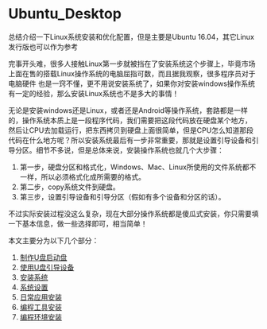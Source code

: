 # Ubuntu_Desktop
总结介绍一下Linux系统安装和优化配置，但是主要是Ubuntu 16.04，其它Linux发行版也可以作为参考

完事开头难，很多人接触Linux第一步就被挡在了安装系统这个步骤上，毕竟市场上面在售的搭载Linux操作系统的电脑屈指可数，而且据我观察，很多程序员对于电脑硬件
也是一窍不懂，更不用说安装系统了，如果你对安装windows操作系统有一定的经验，那么安装Linux系统也不是多大的事情！


无论是安装windows还是Linux，或者还是Android等操作系统，套路都是一样的，操作系统本质上是一段程序代码，我们需要把这段代码放在硬盘某个地方，
然后让CPU去加载运行，把东西拷贝到硬盘上面很简单，但是CPU怎么知道那段代码在什么地方呢？所以安装系统最后有一步非常重要，那就是设置引导设备和引
导分区。细节不多说，但是总体来说，安装操作系统也就几个大步骤：

1. 第一步，硬盘分区和格式化，Windows、Mac、Linux所使用的文件系统都不一样，所以必须格式化成所需要的格式。
2. 第二步，copy系统文件到硬盘。
3. 第三步，设置引导设备和引导分区（假如有多个设备和分区的话）。

不过实际安装过程没这么复杂，现在大部分操作系统都是傻瓜式安装，你只需要填一下基本信息，做一些选择即可，相当简单！

本文主要分为以下几个部分：
1. [制作U盘启动盘](https://github.com/wangbjun/ubuntu_desktop_setup/blob/master/1.start_up_disk.md)
2. [使用U盘引导设备](https://github.com/wangbjun/ubuntu_desktop_setup/blob/master/2.boot_from_usb.md)
3. [安装系统](https://github.com/wangbjun/ubuntu_desktop_setup/blob/master/3.install.md)
4. [系统设置](https://github.com/wangbjun/ubuntu_desktop_setup/blob/master/5.application.md)
5. [日常应用安装](https://github.com/wangbjun/ubuntu_desktop_setup/blob/master/5.application.md)
6. [编程工具安装](https://github.com/wangbjun/ubuntu_desktop_setup/blob/master/5.code_tool.md)
7. [编程环境安装](https://github.com/wangbjun/ubuntu_desktop_setup/blob/master/6.env.md)
